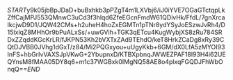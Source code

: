 $START$y9k05jbBpJDaD+buBxhkb3pPZgT4m1LXVbj6/iJ0iYVE7OGaGTctqpLkZffCajMPJ553QMnwC3uCd3f3hlqd6ZfeEGcnFmdW61QDivHk/FfdL/7gnXrcaIkcjwD9D1/JQW42CMs+h2uheH4hoZxEGMTn1pTNr8ydYSyJoESzwJvRh4/D15IxlqZ8MHhOr9bPuALxSs/+uwGVih+TGK3qETcu4KugWybjXS8zRu784SRDxZZqddKGcKrLR/fJKPN53Kh2bVXTxZAd9TEhdO/keT8HrkZCaDg8xRy39CQtDJVBB0JVhg1dGxT/z84/Mi2PQGxyou+uUgyKkb+6GM/dX0LfA5zMYOI93InFS+hbGrIvVAXSJpVKwG+2YbupnxD/KTBXpbnqJWWEZPAF18l93H4i62UEQYnsM8fMAA05DY8q6+m1c37WGBxk0IMgNQ58AE8o4plxqFGQDJFhWbOnqQ==$END$
